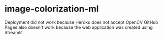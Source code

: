 # image-colorization-ml

Deployment did not work because Heroku does not accept OpenCV
GitHub Pages also doesn't work because the web application was created using Streamlit